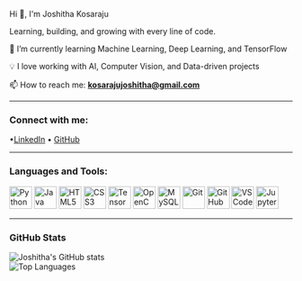 Hi 👋, I'm Joshitha Kosaraju  

Learning, building, and growing with every line of code.  

🌱 I’m currently learning Machine Learning, Deep Learning, and TensorFlow 

💡 I love working with AI, Computer Vision, and Data-driven projects  

📫 How to reach me: **kosarajujoshitha@gmail.com**

---

### Connect with me:
•[LinkedIn](https://www.linkedin.com/in/joshitha-kosaraju/) 
• [GitHub](https://github.com/KosarajuJoshitha)

---

### Languages and Tools:
<p align="left">
  <img src="https://cdn.jsdelivr.net/gh/devicons/devicon/icons/python/python-original.svg" alt="Python" width="40" height="40"/>
  <img src="https://cdn.jsdelivr.net/gh/devicons/devicon/icons/java/java-original.svg" alt="Java" width="40" height="40"/>
  <img src="https://cdn.jsdelivr.net/gh/devicons/devicon/icons/html5/html5-original.svg" alt="HTML5" width="40" height="40"/>
  <img src="https://cdn.jsdelivr.net/gh/devicons/devicon/icons/css3/css3-original.svg" alt="CSS3" width="40" height="40"/>
  <img src="https://cdn.jsdelivr.net/gh/devicons/devicon/icons/tensorflow/tensorflow-original.svg" alt="TensorFlow" width="40" height="40"/>
  <img src="https://cdn.jsdelivr.net/gh/devicons/devicon/icons/opencv/opencv-original.svg" alt="OpenCV" width="40" height="40"/>
  <img src="https://cdn.jsdelivr.net/gh/devicons/devicon/icons/mysql/mysql-original.svg" alt="MySQL" width="40" height="40"/>
  <img src="https://cdn.jsdelivr.net/gh/devicons/devicon/icons/git/git-original.svg" alt="Git" width="40" height="40"/>
  <img src="https://cdn.jsdelivr.net/gh/devicons/devicon/icons/github/github-original.svg" alt="GitHub" width="40" height="40"/>
  <img src="https://cdn.jsdelivr.net/gh/devicons/devicon/icons/vscode/vscode-original.svg" alt="VS Code" width="40" height="40"/>
  <img src="https://cdn.jsdelivr.net/gh/devicons/devicon/icons/jupyter/jupyter-original.svg" alt="Jupyter" width="40" height="40"/>
</p>

---

### GitHub Stats
![Joshitha's GitHub stats](https://github-readme-stats.vercel.app/api?username=KosarajuJoshitha&show_icons=true&theme=tokyonight)  
![Top Languages](https://github-readme-stats.vercel.app/api/top-langs/?username=KosarajuJoshitha&layout=compact&theme=tokyonight)
